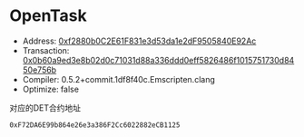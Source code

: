 # OpenTask
- Address: [0xf2880b0C2E61F831e3d53da1e2dF9505840E92Ac](https://etherscan.io/address/0xf2880b0c2e61f831e3d53da1e2df9505840e92ac)
- Transaction: [0x0b60a9ed3e8b02d0c71031d88a336ddd0eff5826486f1015751730d8450e756b](https://etherscan.io/tx/0x0b60a9ed3e8b02d0c71031d88a336ddd0eff5826486f1015751730d8450e756b)
- Compiler: 0.5.2+commit.1df8f40c.Emscripten.clang
- Optimize: false

对应的DET合约地址
```
0xF72DA6E99b864e26e3a386F2Cc6022882eCB1125
```
